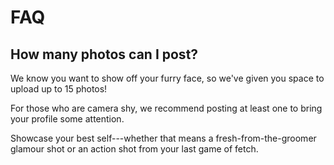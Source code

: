 # FAQ

## How many photos can I post?

We know you want to show off your furry face, so we've given you space to upload up to 15 photos!

For those who are camera shy, we recommend posting at least one to bring your profile some attention.

Showcase your best self---whether that means a fresh-from-the-groomer glamour shot or an action shot from your last game of fetch.